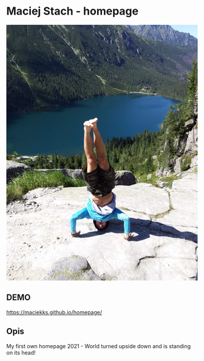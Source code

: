# Maciej Stach - homepage

![MACIEK](images/MSTACH.JPG)

## DEMO

https://maciekks.github.io/homepage/

## Opis

My first own homepage 2021 - World turned upside down and is standing on its head!
